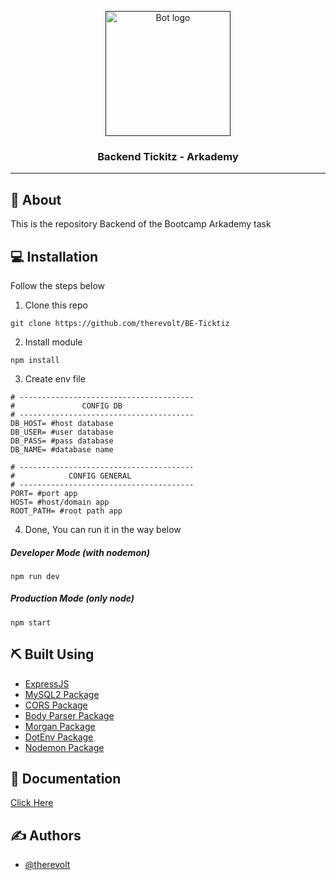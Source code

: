 <p align="center">
  <a href="" rel="noopener">
 <img width=200px height=200px src="https://miro.medium.com/max/1198/1*gV9AeJImpGRTlDs_560erw.png" alt="Bot logo"></a>
</p>

<h3 align="center">Backend Tickitz - Arkademy</h3>

---

## 🧐 About
This is the repository Backend of the Bootcamp Arkademy task


## 💻 Installation

Follow the steps below

1. Clone this repo
```
git clone https://github.com/therevolt/BE-Ticktiz
```

2. Install module
```
npm install
```

3. Create env file
```
# ---------------------------------------
#               CONFIG DB
# ---------------------------------------
DB_HOST= #host database
DB_USER= #user database
DB_PASS= #pass database
DB_NAME= #database name

# ---------------------------------------
#            CONFIG GENERAL
# ---------------------------------------
PORT= #port app
HOST= #host/domain app
ROOT_PATH= #root path app
```
4. Done, You can run it in the way below
##### Developer Mode (with nodemon)
```
npm run dev
```
##### Production Mode (only node)
```
npm start
```

## ⛏️ Built Using

- [ExpressJS](https://expressjs.com)
- [MySQL2 Package](https://www.npmjs.com/package/mysql2)
- [CORS Package](https://www.npmjs.com/package/cors)
- [Body Parser Package](https://www.npmjs.com/package/body-parser)
- [Morgan Package](https://www.npmjs.com/package/morgan)
- [DotEnv Package](https://www.npmjs.com/package/dotenv)
- [Nodemon Package](https://www.npmjs.com/package/nodemon)


## 💭 Documentation

[Click Here](https://documenter.getpostman.com/view/10780576/Tz5jeLFz#de35d897-0209-4a28-b9d3-cd2225756a85)


## ✍️ Authors

- [@therevolt](https://github.com/therevolt)
